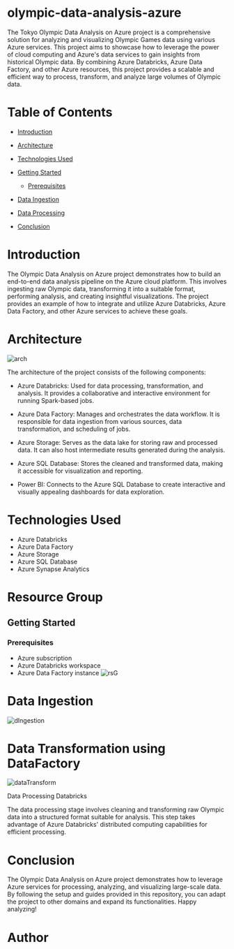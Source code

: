 # olympic-data-analysis-azure
The Tokyo Olympic Data Analysis on Azure project is a comprehensive solution for analyzing and visualizing Olympic Games data using various Azure services. This project aims to showcase how to leverage the power of cloud computing and Azure's data services to gain insights from historical Olympic data. By combining Azure Databricks, Azure Data Factory, and other Azure resources, this project provides a scalable and efficient way to process, transform, and analyze large volumes of Olympic data.

# Table of Contents
- [Introduction](https://github.com/pankaj8210/Olympics-Data-Analytics/blob/main/README.md#introduction)

- [Architecture](https://github.com/pankaj8210/Olympics-Data-Analytics/blob/main/README.md#architecture)

- [Technologies Used](https://github.com/pankaj8210/Olympics-Data-Analytics/blob/main/README.md#technologies-used)

- [Getting Started](https://github.com/pankaj8210/Olympics-Data-Analytics/blob/main/README.md#getting-started)
  - [Prerequisites](https://github.com/pankaj8210/Olympics-Data-Analytics/blob/main/README.md#prerequisites)

- [Data Ingestion](https://github.com/pankaj8210/Olympics-Data-Analytics/blob/main/README.md#data-ingestion)

- [Data Processing](https://github.com/pankaj8210/Olympics-Data-Analytics/blob/main/README.md#datafactory)

- [Conclusion](https://github.com/pankaj8210/Olympics-Data-Analytics/blob/main/README.md#conclusion)

# Introduction
The Olympic Data Analysis on Azure project demonstrates how to build an end-to-end data analysis pipeline on the Azure cloud platform. This involves ingesting raw Olympic data, transforming it into a suitable format, performing analysis, and creating insightful visualizations. The project provides an example of how to integrate and utilize Azure Databricks, Azure Data Factory, and other Azure services to achieve these goals.

# Architecture
![arch](https://github.com/pankaj8210/Olympics-Data-Analytics/assets/60617234/332dd635-c741-417a-b2de-bc525649052e)



The architecture of the project consists of the following components:

* Azure Databricks: Used for data processing, transformation, and analysis. It provides a collaborative and interactive environment for running Spark-based jobs.

* Azure Data Factory: Manages and orchestrates the data workflow. It is responsible for data ingestion from various sources, data transformation, and scheduling of jobs.

* Azure Storage: Serves as the data lake for storing raw and processed data. It can also host intermediate results generated during the analysis.

* Azure SQL Database: Stores the cleaned and transformed data, making it accessible for visualization and reporting.

* Power BI: Connects to the Azure SQL Database to create interactive and visually appealing dashboards for data exploration.

# Technologies Used
* Azure Databricks
* Azure Data Factory
* Azure Storage
* Azure SQL Database
* Azure Synapse Analytics
# Resource Group

## Getting Started
### Prerequisites
* Azure subscription
* Azure Databricks workspace
* Azure Data Factory instance
![rsG](https://github.com/pankaj8210/Olympics-Data-Analytics/assets/60617234/2f481de3-b486-46e4-b38b-80b4410d6d01)


# Data Ingestion
![dIngestion](https://github.com/pankaj8210/Olympics-Data-Analytics/assets/60617234/180d3f6a-5599-4c90-bdfc-b43dc1eef818)


# Data Transformation using DataFactory
![dataTransform](https://github.com/pankaj8210/Olympics-Data-Analytics/assets/60617234/390496e7-334a-4167-ac19-bac8844087d7)



Data Processing
Databricks

The data processing stage involves cleaning and transforming raw Olympic data into a structured format suitable for analysis. This step takes advantage of Azure Databricks' distributed computing capabilities for efficient processing.

# Conclusion

The Olympic Data Analysis on Azure project demonstrates how to leverage Azure services for processing, analyzing, and visualizing large-scale data. By following the setup and guides provided in this repository, you can adapt the project to other domains and expand its functionalities. Happy analyzing!

# Author
